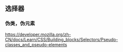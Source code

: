 ## 选择器

### 伪类，伪元素

<https://developer.mozilla.org/zh-CN/docs/Learn/CSS/Building_blocks/Selectors/Pseudo-classes_and_pseudo-elements>


